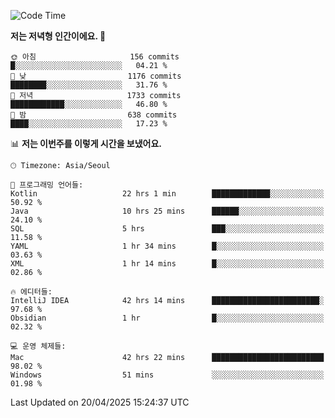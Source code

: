   <!--START_SECTION:waka-->
![Code Time](http://img.shields.io/badge/Code%20Time-580%20hrs%2037%20mins-blue)

**저는 저녁형 인간이에요. 🦉** 

```text
🌞 아침                     156 commits         █░░░░░░░░░░░░░░░░░░░░░░░░   04.21 % 
🌆 낮　                     1176 commits        ████████░░░░░░░░░░░░░░░░░   31.76 % 
🌃 저녁                     1733 commits        ████████████░░░░░░░░░░░░░   46.80 % 
🌙 밤　                     638 commits         ████░░░░░░░░░░░░░░░░░░░░░   17.23 % 
```


📊 **저는 이번주를 이렇게 시간을 보냈어요.** 

```text
🕑︎ Timezone: Asia/Seoul

💬 프로그래밍 언어들: 
Kotlin                   22 hrs 1 min        █████████████░░░░░░░░░░░░   50.92 % 
Java                     10 hrs 25 mins      ██████░░░░░░░░░░░░░░░░░░░   24.10 % 
SQL                      5 hrs               ███░░░░░░░░░░░░░░░░░░░░░░   11.58 % 
YAML                     1 hr 34 mins        █░░░░░░░░░░░░░░░░░░░░░░░░   03.63 % 
XML                      1 hr 14 mins        █░░░░░░░░░░░░░░░░░░░░░░░░   02.86 % 

🔥 에디터들: 
IntelliJ IDEA            42 hrs 14 mins      ████████████████████████░   97.68 % 
Obsidian                 1 hr                █░░░░░░░░░░░░░░░░░░░░░░░░   02.32 % 

💻 운영 체제들: 
Mac                      42 hrs 22 mins      █████████████████████████   98.02 % 
Windows                  51 mins             ░░░░░░░░░░░░░░░░░░░░░░░░░   01.98 % 
```


 Last Updated on 20/04/2025 15:24:37 UTC
<!--END_SECTION:waka-->
